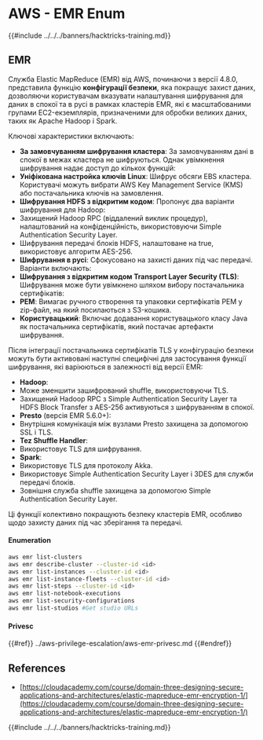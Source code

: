 # AWS - EMR Enum

{{#include ../../../banners/hacktricks-training.md}}

## EMR

Служба Elastic MapReduce (EMR) від AWS, починаючи з версії 4.8.0, представила функцію **конфігурації безпеки**, яка покращує захист даних, дозволяючи користувачам вказувати налаштування шифрування для даних в спокої та в русі в рамках кластерів EMR, які є масштабованими групами EC2-екземплярів, призначеними для обробки великих даних, таких як Apache Hadoop і Spark.

Ключові характеристики включають:

- **За замовчуванням шифрування кластера**: За замовчуванням дані в спокої в межах кластера не шифруються. Однак увімкнення шифрування надає доступ до кількох функцій:
- **Уніфікована настройка ключів Linux**: Шифрує обсяги EBS кластера. Користувачі можуть вибрати AWS Key Management Service (KMS) або постачальника ключів на замовлення.
- **Шифрування HDFS з відкритим кодом**: Пропонує два варіанти шифрування для Hadoop:
- Захищений Hadoop RPC (віддалений виклик процедур), налаштований на конфіденційність, використовуючи Simple Authentication Security Layer.
- Шифрування передачі блоків HDFS, налаштоване на true, використовує алгоритм AES-256.
- **Шифрування в русі**: Сфокусовано на захисті даних під час передачі. Варіанти включають:
- **Шифрування з відкритим кодом Transport Layer Security (TLS)**: Шифрування може бути увімкнено шляхом вибору постачальника сертифікатів:
- **PEM**: Вимагає ручного створення та упаковки сертифікатів PEM у zip-файл, на який посилаються з S3-кошика.
- **Користувацький**: Включає додавання користувацького класу Java як постачальника сертифікатів, який постачає артефакти шифрування.

Після інтеграції постачальника сертифікатів TLS у конфігурацію безпеки можуть бути активовані наступні специфічні для застосування функції шифрування, які варіюються в залежності від версії EMR:

- **Hadoop**:
- Може зменшити зашифрований shuffle, використовуючи TLS.
- Захищений Hadoop RPC з Simple Authentication Security Layer та HDFS Block Transfer з AES-256 активуються з шифруванням в спокої.
- **Presto** (версія EMR 5.6.0+):
- Внутрішня комунікація між вузлами Presto захищена за допомогою SSL і TLS.
- **Tez Shuffle Handler**:
- Використовує TLS для шифрування.
- **Spark**:
- Використовує TLS для протоколу Akka.
- Використовує Simple Authentication Security Layer і 3DES для служби передачі блоків.
- Зовнішня служба shuffle захищена за допомогою Simple Authentication Security Layer.

Ці функції колективно покращують безпеку кластерів EMR, особливо щодо захисту даних під час зберігання та передачі.

#### Enumeration
```bash
aws emr list-clusters
aws emr describe-cluster --cluster-id <id>
aws emr list-instances --cluster-id <id>
aws emr list-instance-fleets --cluster-id <id>
aws emr list-steps --cluster-id <id>
aws emr list-notebook-executions
aws emr list-security-configurations
aws emr list-studios #Get studio URLs
```
#### Privesc

{{#ref}}
../aws-privilege-escalation/aws-emr-privesc.md
{{#endref}}

## References

- [https://cloudacademy.com/course/domain-three-designing-secure-applications-and-architectures/elastic-mapreduce-emr-encryption-1/](https://cloudacademy.com/course/domain-three-designing-secure-applications-and-architectures/elastic-mapreduce-emr-encryption-1/)

{{#include ../../../banners/hacktricks-training.md}}
